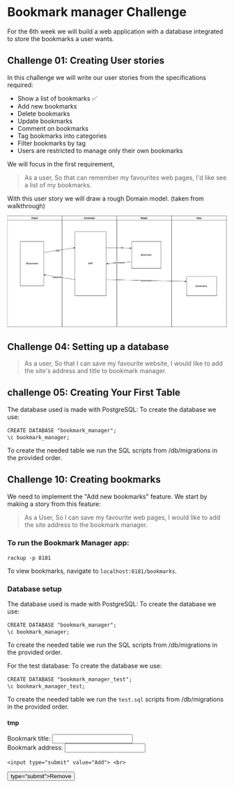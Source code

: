 # Bookmark manager Challenge

For the 6th week we will build a web application with a database integrated to store the bookmarks a user wants.

## Challenge 01: Creating User stories

In this challenge we will write our user stories from the specifications required:

- Show a list of bookmarks :white_check_mark:
- Add new bookmarks
- Delete bookmarks
- Update bookmarks
- Comment on bookmarks
- Tag bookmarks into categories
- Filter bookmarks by tag
- Users are restricted to manage only their own bookmarks

We will focus in the first requirement,

>As a user,
So that can remember my favourites web pages,
I'd like see a list of my bookmarks.

With this user story we will draw a rough Domain model. (taken from walkthrough)

![Basic domain](./Domain.png)

## Challenge 04: Setting up a database

>As a user,
So that I can save my favourite website,
I would like to add the site's address and title to bookmark manager.

## challenge 05: Creating Your First Table
The database used is made with PostgreSQL:
To create the database we use:
```psql
CREATE DATABASE "bookmark_manager";
\c bookmark_manager;
```
To create the needed table we run the SQL scripts from /db/migrations in the provided order.

## Challenge 10: Creating bookmarks

We need to implement the "Add new bookmarks" feature. We start by making a story from this feature:

> As a User,
So I can save my favourite web pages,
I would like to add the site address to the bookmark manager.



### To run the Bookmark Manager app:

```shell
rackup -p 8181
```
To view bookmarks, navigate to `localhost:8181/bookmarks`.

### Database setup
The database used is made with PostgreSQL:
To create the database we use:
```psql
CREATE DATABASE "bookmark_manager";
\c bookmark_manager;
```
To create the needed table we run the SQL scripts from /db/migrations in the provided order.

For the test database:
To create the database we use:
```psql
CREATE DATABASE "bookmark_manager_test";
\c bookmark_manager_test;
```
To create the needed table we run the `test.sql` scripts from /db/migrations in the provided order.


#### tmp

<form action="/bookmarks/add" method="post">
  <label for="bookmark_tittle">
  Bookmark title:
  <input type="text" name="bookmark_tittle"> </label> <br>
    Bookmark address:
    <label for="bookmark_address">
    <input type="text" name="bookmark_address"> </label> <br>

    <input type="submit" value="Add"> <br>
</form>

<form action="/bookmarks/<%= bookmark.id %>" method="delete">
  <input type='hidden' name='_method' value='DELETE'/>
<button class="id-<%= bookmark.id %>" name="id" value=<%= bookmark.id %> type="submit">Remove</button>
</form>
